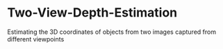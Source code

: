 # Two-View-Depth-Estimation
Estimating the 3D coordinates of objects from two images captured from different viewpoints
